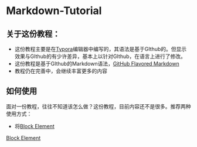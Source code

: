 # Markdown-Tutorial
## 关于这份教程：

* 这份教程主要是在[Typora](https://typora.io/)编辑器中编写的，其语法是基于GIthub的。但显示效果与GIthub的有少许差异，基本上以针对GIthub，在语言上进行了修改。
* 这份教程是基于GIthub的Markdown语法，[GitHub Flavored Markdown](https://help.github.com/categories/writing-on-github/)
* 教程仍在完善中，会继续丰富更多的内容

## 如何使用

面对一份教程，往往不知道该怎么做？这份教程，目前内容还不是很多。推荐两种使用方式：

* 将[Block Element](/BlockElement)

[Block Element](BlockElement)

